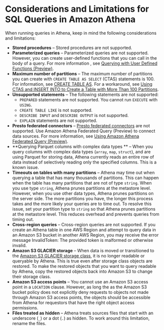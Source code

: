 # Considerations and Limitations for SQL Queries in Amazon Athena<a name="other-notable-limitations"></a>

When running queries in Athena, keep in mind the following considerations and limitations:
+ **Stored procedures** – Stored procedures are not supported\.
+ **Parameterized queries** – Parameterized queries are not supported\. However, you can create user\-defined functions that you can call in the body of a query\. For more information , see [Querying with User Defined Functions \(Preview\)](querying-udf.md)\.
+ **Maximum number of partitions** – The maximum number of partitions you can create with `CREATE TABLE AS SELECT` \(CTAS\) statements is 100\. For information, see [CREATE TABLE AS](create-table-as.md)\. For a workaround, see [Using CTAS and INSERT INTO to Create a Table with More Than 100 Partitions](ctas-insert-into.md)\.
+ **Unsupported statements** – The following statements are not supported:
  + `PREPARED` statements are not supported\. You cannot run `EXECUTE` with `USING`\.
  + `CREATE TABLE LIKE` is not supported\.
  + `DESCRIBE INPUT` and `DESCRIBE OUTPUT` is not supported\.
  + `EXPLAIN` statements are not supported\.
+ **Presto federated connectors** – [Presto federated connectors](https://prestodb.io/docs/0.172/connector.html) are not supported\. Use Amazon Athena Federated Query \(Preview\) to connect data sources\. For more information, see [Using Amazon Athena Federated Query \(Preview\)](connect-to-a-data-source.md)\.
+ **Querying Parquet columns with complex data types ** – When you query columns with complex data types \(`array`, `map`, `struct`\), and are using Parquet for storing data, Athena currently reads an entire row of data instead of selectively reading only the specified columns\. This is a known issue\.
+ **Timeouts on tables with many partitions** – Athena may time out when querying a table that has many thousands of partitions\. This can happen when the table has many partitions that are not of type `string`\. When you use type `string`, Athena prunes partitions at the metastore level\. However, when you use other data types, Athena prunes partitions on the server side\. The more partitions you have, the longer this process takes and the more likely your queries are to time out\. To resolve this issue, set your partition type to `string` so that Athena prunes partitions at the metastore level\. This reduces overhead and prevents queries from timing out\.
+ **Cross\-region queries** – Cross\-region queries are not supported\. If you create an Athena table in one AWS Region and attempt to query data in an Amazon S3 bucket in another AWS Region, you may receive the error message InvalidToken: The provided token is malformed or otherwise invalid\. 
+ **Amazon S3 GLACIER storage** – When data is moved or transitioned to the [Amazon S3 GLACIER storage class](https://docs.aws.amazon.com/AmazonS3/latest/dev/storage-class-intro.html#sc-glacier), it is no longer readable or queryable by Athena\. This is true even after storage class objects are restored\. To make the restored objects that you want to query readable by Athena, copy the restored objects back into Amazon S3 to change their storage class\.
+ **Amazon S3 access points** – You cannot use an Amazon S3 access point in a `LOCATION` clause\. However, as long the as the Amazon S3 bucket policy does not explicitly deny requests to objects not made through Amazon S3 access points, the objects should be accessible from Athena for requestors that have the right object access permissions\.
+ **Files treated as hidden** – Athena treats sources files that start with an underscore \(`_`\) or a dot \(`.`\) as hidden\. To work around this limitation, rename the files\.